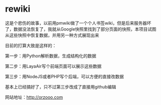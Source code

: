 # rewiki

这是个悲伤的故事，以前用pmwiki做了一个个人书签wiki，但是后来服务器坏了，数据没法恢复了，我就从Google快照里找到了部分页面的快照，本项目试图从这些快照中恢复数据，并用另一种方式展现出来


目前的打算大致是这样的：

第一步：用Python解析数据，生成结构化的数据

第二步：用LayaAir写个前端页面可以展示这些数据

第三步：用NodeJS或者PHP写个后端，可以方便的直接改数据

基本上已经搞好了，只不过第三步改成了直接用github编辑

网站地址：http://orzooo.com
